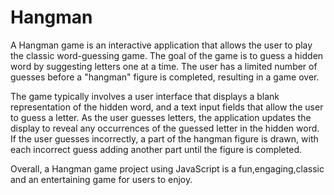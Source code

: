 # Hangman

A Hangman game is an interactive application that allows the user to play the classic word-guessing game. The goal of the game is to guess a hidden word by suggesting letters one at a time. The user has a limited number of guesses before a "hangman" figure is completed, resulting in a game over.

The game typically involves a user interface that displays a blank representation of the hidden word, and a text input fields that allow the user to guess a letter. As the user guesses letters, the application updates the display to reveal any occurrences of the guessed letter in the hidden word. If the user guesses incorrectly, a part of the hangman figure is drawn, with each incorrect guess adding another part until the figure is completed.

Overall, a Hangman game project using JavaScript is a fun,engaging,classic and an entertaining game for users to enjoy.
